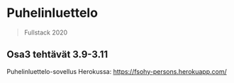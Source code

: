# Puhelinluettelo
> Fullstack 2020

## Osa3 tehtävät 3.9-3.11

Puhelinluettelo-sovellus Herokussa: https://fsohy-persons.herokuapp.com/

